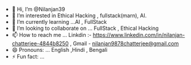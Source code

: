 - 👋 Hi, I’m @Nilanjan39
- 👀 I’m interested in Ethical Hacking , fullstack(marn), AI.
- 🌱 I’m currently learning ...AI , FullStack 
- 💞️ I’m looking to collaborate on ... FullStack , Ethical Hacking
- 📫 How to reach me ... Linkdin :- https://www.linkedin.com/in/nilanjan-chatterjee-4844b8250 ,  Gmail - nilanjan9878chatterjee@gmail.com
- 😄 Pronouns: ... English ,Hindi , Bengali
- ⚡ Fun fact: ...

<!---
Nilanjan39/Nilanjan39 is a ✨ special ✨ repository because its `README.md` (this file) appears on your GitHub profile.
You can click the Preview link to take a look at your changes.
--->
